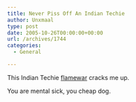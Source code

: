 ```yaml
---
title: Never Piss Off An Indian Techie
author: Unxmaal
type: post
date: 2005-10-26T00:00:00+00:00
url: /archives/1744
categories:
  - General

---
```

This Indian Techie [flamewar][1] cracks me up.

You are mental sick, you cheap dog.

 [1]: http://www.numair.com/2005/10/indian-techie-flamewar.html